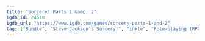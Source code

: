 ```yaml
---
title: "Sorcery! Parts 1 &amp; 2"
igdb_id: 24618
igdb_url: "https://www.igdb.com/games/sorcery-parts-1-and-2"
tag: ["Bundle", "Steve Jackson’s Sorcery!", "inkle", "Role-playing (RPG)", "Adventure", "Indie", "Visual Novel", "Single player", "Text", "Fantasy"]
---
```

